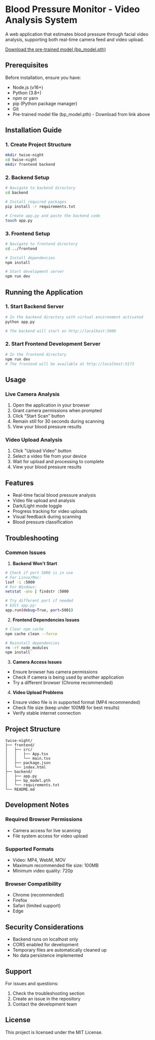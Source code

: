 # Blood Pressure Monitor - Video Analysis System

A web application that estimates blood pressure through facial video analysis, supporting both real-time camera feed and video upload.

[Download the pre-trained model (bp_model.pth)](https://www.dropbox.com/scl/fo/hamsbv7dhyhr7pewrfqz1/AP6-mpUieqW4du3keMI1a38?rlkey=u0c7luvuy60sjw2vhqgs8nyy7&e=1&dl=0)

## Prerequisites

Before installation, ensure you have:
- Node.js (v16+)
- Python (3.8+)
- npm or yarn
- pip (Python package manager)
- Git
- Pre-trained model file (bp_model.pth) - Download from link above

## Installation Guide

### 1. Create Project Structure
```bash
mkdir twise-night
cd twise-night
mkdir frontend backend
```

### 2. Backend Setup
```bash
# Navigate to backend directory
cd backend

# Install required packages
pip install -r requirements.txt

# Create app.py and paste the backend code
touch app.py
```

### 3. Frontend Setup
```bash
# Navigate to frontend directory
cd ../frontend

# Install dependencies
npm install

# Start development server
npm run dev
```

## Running the Application

### 1. Start Backend Server
```bash
# In the backend directory with virtual environment activated
python app.py

# The backend will start on http://localhost:5000
```

### 2. Start Frontend Development Server
```bash
# In the frontend directory
npm run dev
# The frontend will be available at http://localhost:5173
```

## Usage

### Live Camera Analysis
1. Open the application in your browser
2. Grant camera permissions when prompted
3. Click "Start Scan" button
4. Remain still for 30 seconds during scanning
5. View your blood pressure results

### Video Upload Analysis
1. Click "Upload Video" button
2. Select a video file from your device
3. Wait for upload and processing to complete
4. View your blood pressure results

## Features
- Real-time facial blood pressure analysis
- Video file upload and analysis
- Dark/Light mode toggle
- Progress tracking for video uploads
- Visual feedback during scanning
- Blood pressure classification

## Troubleshooting

### Common Issues

1. **Backend Won't Start**
```bash
# Check if port 5000 is in use
# For Linux/Mac:
lsof -i :5000
# For Windows:
netstat -ano | findstr :5000

# Try different port if needed
# Edit app.py:
app.run(debug=True, port=5001)
```

2. **Frontend Dependencies Issues**
```bash
# Clear npm cache
npm cache clean --force

# Reinstall dependencies
rm -rf node_modules
npm install
```

3. **Camera Access Issues**
- Ensure browser has camera permissions
- Check if camera is being used by another application
- Try a different browser (Chrome recommended)

4. **Video Upload Problems**
- Ensure video file is in supported format (MP4 recommended)
- Check file size (keep under 100MB for best results)
- Verify stable internet connection

## Project Structure
```
twise-night/
├── frontend/
│   ├── src/
│   │   ├── App.tsx
│   │   └── main.tsx
│   ├── package.json
│   └── index.html
├── backend/
│   ├── app.py
│   ├── bp_model.pth
│   └── requirements.txt
└── README.md
```

## Development Notes

### Required Browser Permissions
- Camera access for live scanning
- File system access for video upload

### Supported Formats
- Video: MP4, WebM, MOV
- Maximum recommended file size: 100MB
- Minimum video quality: 720p

### Browser Compatibility
- Chrome (recommended)
- Firefox
- Safari (limited support)
- Edge

## Security Considerations
- Backend runs on localhost only
- CORS enabled for development
- Temporary files are automatically cleaned up
- No data persistence implemented

## Support

For issues and questions:
1. Check the troubleshooting section
2. Create an issue in the repository
3. Contact the development team

## License

This project is licensed under the MIT License.
